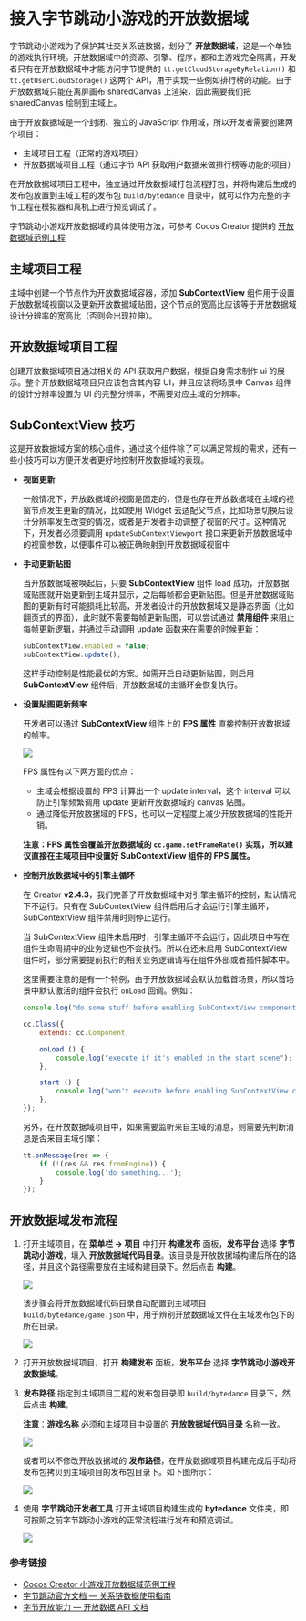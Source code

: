 # 接入字节跳动小游戏的开放数据域

字节跳动小游戏为了保护其社交关系链数据，划分了 **开放数据域**，这是一个单独的游戏执行环境。开放数据域中的资源、引擎、程序，都和主游戏完全隔离，开发者只有在开放数据域中才能访问字节提供的 `tt.getCloudStorageByRelation()` 和 `tt.getUserCloudStorage()` 这两个 API，用于实现一些例如排行榜的功能。由于开放数据域只能在离屏画布 sharedCanvas 上渲染，因此需要我们把 sharedCanvas 绘制到主域上。

由于开放数据域是一个封闭、独立的 JavaScript 作用域，所以开发者需要创建两个项目：

- 主域项目工程（正常的游戏项目）
- 开放数据域项目工程（通过字节 API 获取用户数据来做排行榜等功能的项目）

在开放数据域项目工程中，独立通过开放数据域打包流程打包，并将构建后生成的发布包放置到主域工程的发布包 `build/bytedance` 目录中，就可以作为完整的字节工程在模拟器和真机上进行预览调试了。

字节跳动小游戏开放数据域的具体使用方法，可参考 Cocos Creator 提供的 [开放数据域范例工程](https://github.com/cocos-creator/OpenDataContext_TestCase)

## 主域项目工程

主域中创建一个节点作为开放数据域容器，添加 **SubContextView** 组件用于设置开放数据域视窗以及更新开放数据域贴图，这个节点的宽高比应该等于开放数据域设计分辨率的宽高比（否则会出现拉伸）。

## 开放数据域项目工程

创建开放数据域项目通过相关的 API 获取用户数据，根据自身需求制作 ui 的展示。整个开放数据域项目只应该包含其内容 UI，并且应该将场景中 Canvas 组件的设计分辨率设置为 UI 的完整分辨率，不需要对应主域的分辨率。

## SubContextView 技巧

这是开放数据域方案的核心组件，通过这个组件除了可以满足常规的需求，还有一些小技巧可以方便开发者更好地控制开放数据域的表现。

- **视窗更新**

  一般情况下，开放数据域的视窗是固定的，但是也存在开放数据域在主域的视窗节点发生更新的情况，比如使用 Widget 去适配父节点，比如场景切换后设计分辨率发生改变的情况，或者是开发者手动调整了视窗的尺寸。这种情况下，开发者必须要调用 `updateSubContextViewport` 接口来更新开放数据域中的视窗参数，以便事件可以被正确映射到开放数据域视窗中

- **手动更新贴图**

  当开放数据域被唤起后，只要 **SubContextView** 组件 load 成功，开放数据域贴图就开始更新到主域并显示，之后每帧都会更新贴图。但是开放数据域贴图的更新有时可能损耗比较高，开发者设计的开放数据域又是静态界面（比如翻页式的界面），此时就不需要每帧更新贴图，可以尝试通过 **禁用组件** 来阻止每帧更新逻辑，并通过手动调用 update 函数来在需要的时候更新：

  ```js
  subContextView.enabled = false;
  subContextView.update();
  ```

  这样手动控制是性能最优的方案。如需开启自动更新贴图，则启用 **SubContextView** 组件后，开放数据域的主循环会恢复执行。

- **设置贴图更新频率**

  开发者可以通过 **SubContextView** 组件上的 **FPS 属性** 直接控制开放数据域的帧率。

  ![](./publish-baidugame/subcontext.png)

  FPS 属性有以下两方面的优点：

  - 主域会根据设置的 FPS 计算出一个 update interval，这个 interval 可以防止引擎频繁调用 update 更新开放数据域的 canvas 贴图。
  - 通过降低开放数据域的 FPS，也可以一定程度上减少开放数据域的性能开销。

  **注意：FPS 属性会覆盖开放数据域的 `cc.game.setFrameRate()` 实现，所以建议直接在主域项目中设置好 SubContextView 组件的 FPS 属性。**

- **控制开放数据域中的引擎主循环**

  在 Creator **v2.4.3**，我们完善了开放数据域中对引擎主循环的控制，默认情况下不运行。只有在 SubContextView 组件启用后才会运行引擎主循环，SubContextView 组件禁用时则停止运行。

  当 SubContextView 组件未启用时，引擎主循环不会运行，因此项目中写在组件生命周期中的业务逻辑也不会执行。所以在还未启用 SubContextView 组件时，部分需要提前执行的相关业务逻辑请写在组件外部或者插件脚本中。

  这里需要注意的是有一个特例，由于开放数据域会默认加载首场景，所以首场景中默认激活的组件会执行 `onLoad` 回调。例如：

  ```js
  console.log("do some stuff before enabling SubContextView component");

  cc.Class({
      extends: cc.Component,

      onLoad () {
          console.log("execute if it's enabled in the start scene");
      },

      start () {
          console.log("won't execute before enabling SubContextView component");
      },
  });
  ```

  另外，在开放数据域项目中，如果需要监听来自主域的消息，则需要先判断消息是否来自主域引擎：

  ```js
  tt.onMessage(res => {
      if (!(res && res.fromEngine)) {
          console.log('do something...');
      }
  });
  ```

## 开放数据域发布流程

1. 打开主域项目，在 **菜单栏 -> 项目** 中打开 **构建发布** 面板，**发布平台** 选择 **字节跳动小游戏**，填入 **开放数据域代码目录**。该目录是开放数据域构建后所在的路径，并且这个路径需要放在主域构建目录下。然后点击 **构建**。

    ![](./publish-bytedancegame/maintest-build.png)

    该步骤会将开放数据域代码目录自动配置到主域项目 `build/bytedance/game.json` 中，用于辨别开放数据域文件在主域发布包下的所在目录。

    ![](./publish-bytedancegame/game-json.png)

2. 打开开放数据域项目，打开 **构建发布** 面板，**发布平台** 选择 **字节跳动小游戏开放数据域**。

3. **发布路径** 指定到主域项目工程的发布包目录即 `build/bytedance` 目录下，然后点击 **构建**。

    **注意**：**游戏名称** 必须和主域项目中设置的 **开放数据域代码目录** 名称一致。

    ![](./publish-bytedancegame/open-data-project-build.png)

    或者可以不修改开放数据域的 **发布路径**，在开放数据域项目构建完成后手动将发布包拷贝到主域项目的发布包目录下。如下图所示：

    ![](./publish-bytedancegame/open-data-package.png)

4. 使用 **字节跳动开发者工具** 打开主域项目构建生成的 **bytedance** 文件夹，即可按照之前字节跳动小游戏的正常流程进行发布和预览调试。

    ![](./publish-bytedancegame/open-data-preview.png)

### 参考链接

- [Cocos Creator 小游戏开放数据域范例工程](https://github.com/cocos-creator/OpenDataContext_TestCase)
- [字节跳动官方文档 — 关系链数据使用指南](https://microapp.bytedance.com/docs/zh-CN/mini-game/develop/api/mini-game/bytedance-mini-game#%E5%85%B3%E7%B3%BB%E9%93%BE%E6%95%B0%E6%8D%AE%E4%BD%BF%E7%94%A8)
- [字节开放能力 — 开放数据 API 文档](https://microapp.bytedance.com/docs/zh-CN/mini-game/develop/open-capacity/open-data/tt-get-cloud-storage-by-relation)
